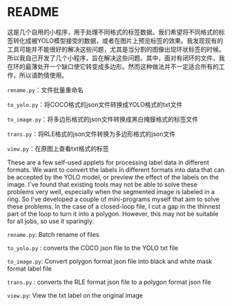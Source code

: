 # README

这是几个自用的小程序，用于处理不同格式的标签数据。我们希望将不同格式的标签转化成被YOLO模型接受的数据，或者在图片上预览标签的效果。我发现现有的工具可能并不能很好的解决这些问题，尤其是当分割的图像出现环状标签的时候。所以我自己开发了几个小程序，旨在解决这些问题。其中，面对有闭环的文件，我在环的最薄处开一个缺口使它转变成多边形。然而这种做法并不一定适合所有的工作，所以请酌情使用。

`rename.py`：文件批量重命名

`to_yolo.py`：将COCO格式的json文件转换成YOLO格式的txt文件

`to_image.py`：将多边形格式的json文件转换成黑白掩膜格式的标签文件

`trans.py`：将RLE格式的json文件转换为多边形格式的json文件

`view.py`：在原图上查看txt格式的标签

These are a few self-used applets for processing label data in different formats. We want to convert the labels in different formats into data that can be accepted by the YOLO model, or preview the effect of the labels on the image. I've found that existing tools may not be able to solve these problems very well, especially when the segmented image is labeled in a ring. So I've developed a couple of mini-programs myself that aim to solve these problems. In the case of a closed-loop file, I cut a gap in the thinnest part of the loop to turn it into a polygon. However, this may not be suitable for all jobs, so use it sparingly.

`rename.py`: Batch rename of files

`to_yolo.py` : converts the COCO json file to the YOLO txt file

`to_image.py`: Convert polygon format json file into black and white mask format label file

`trans.py` : converts the RLE format json file to a polygon format json file

`view.py`: View the txt label on the original image
